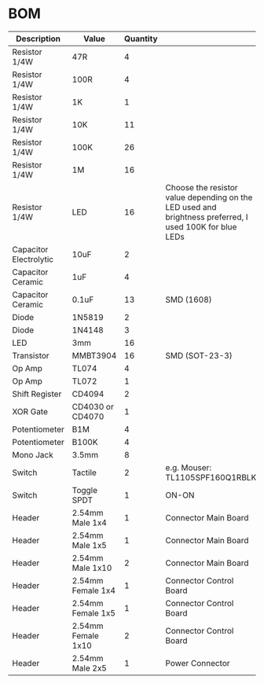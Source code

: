 # BOM

| Description | Value | Quantity | |
| --- | --- | --- | --- |
| Resistor 1/4W | 47R | 4 | |
| Resistor 1/4W | 100R | 4 | |
| Resistor 1/4W | 1K | 1 | |
| Resistor 1/4W | 10K | 11 | |
| Resistor 1/4W | 100K | 26 | |
| Resistor 1/4W | 1M | 16 | |
| Resistor 1/4W | LED | 16 | Choose the resistor value depending on the LED used and brightness preferred, I used 100K for blue LEDs |
| Capacitor Electrolytic | 10uF | 2 | |
| Capacitor Ceramic | 1uF | 4 | |
| Capacitor Ceramic | 0.1uF | 13 | SMD (1608) |
| Diode | 1N5819 | 2 | |
| Diode | 1N4148 | 3 | |
| LED | 3mm | 16 | |
| Transistor | MMBT3904 | 16 | SMD (SOT-23-3) |
| Op Amp | TL074 | 4 | |
| Op Amp | TL072 | 1 | |
| Shift Register | CD4094 | 2 | |
| XOR Gate | CD4030 or CD4070 | 1 | |
| Potentiometer | B1M | 4 | |
| Potentiometer | B100K | 4 | |
| Mono Jack | 3.5mm | 8 | |
| Switch | Tactile | 2 | e.g. Mouser: TL1105SPF160Q1RBLK |
| Switch | Toggle SPDT | 1 | ON-ON |
| Header | 2.54mm Male 1x4 | 1 | Connector Main Board |
| Header | 2.54mm Male 1x5 | 1 | Connector Main Board |
| Header | 2.54mm Male 1x10 | 2 | Connector Main Board |
| Header | 2.54mm Female 1x4 | 1 | Connector Control Board |
| Header | 2.54mm Female 1x5 | 1 | Connector Control Board |
| Header | 2.54mm Female 1x10 | 2 | Connector Control Board |
| Header | 2.54mm Male 2x5 | 1 | Power Connector |
